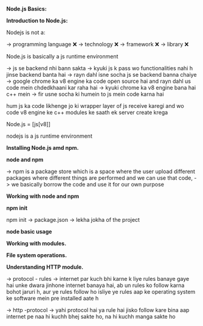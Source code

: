 
**Node.js Basics:**

**Introduction to Node.js:**

Nodejs is not a:

-> programming language ❌ 
-> technology ❌ 
-> framework ❌ 
-> library ❌ 

Node.js is basically a js runtime environment

-> js se backend nhi bann sakta 
-> kyuki js k pass wo functionalities nahi h jinse backend banta hai
-> rayn dahl isne socha js se backend banna chaiye
-> google chrome ka v8 engine ka code open source hai and rayn dahl us code mein chdedkhaani kar raha hai
-> kyuki chrome ka v8 engine bana hai c++ mein
-> fir usne socha ki humein to js mein code karna hai

hum js ka code likhenge jo ki wrapper layer of js receive karegi and wo code v8 engine ke c++ modules ke saath ek server create krega

Node.js = [js[v8]]

nodejs is a js runtime environment

**Installing Node.js amd npm.**

**node and npm**

-> npm is a package store which is a space where the user upload different packages where different things are performed and we can use that code, 
-> we basically borrow the code and use it for our own purpose 

**Working with node and npm**

**npm init**

npm init -> package.json -> lekha jokha of the project

**node basic usage**

**Working with modules.**

**File system operations.**

**Understanding HTTP module.**

-> protocol - rules
-> internet par kuch bhi karne k liye rules banaye gaye hai unke dwara jinhone internet banaya hai, ab un rules ko follow karna bohot jaruri h, aur ye rules follow ho isliye ye rules aap ke operating system ke software mein pre installed aate h

-> http -protocol
-> yahi protocol hai ya rule hai jisko follow kare bina aap internet pe naa hi kuchh bhej sakte ho, na hi kuchh manga sakte ho

